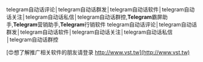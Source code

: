 telegram自动话评论│telegram自动话群发│telegram自动话软件│telegram自动话关注│telegram自动话私信│telegram自动话群控,**Telegram**霸屏助手,**Telegram**营销助手,**Telegram**行销软件
telegram自动话评论│telegram自动话群发│telegram自动话软件│telegram自动话关注│telegram自动话私信│telegram自动话群控

[😍想了解推广相关软件的朋友请登录 http://www.vst.tw](http://www.vst.tw)




